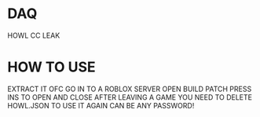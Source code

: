 # DAQ
HOWL CC LEAK
# HOW TO USE
EXTRACT IT OFC
GO IN TO A ROBLOX SERVER
OPEN BUILD PATCH
PRESS INS TO OPEN AND CLOSE
AFTER LEAVING A GAME YOU NEED TO DELETE HOWL.JSON TO USE IT AGAIN
CAN BE ANY PASSWORD!
